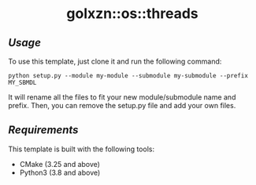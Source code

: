 <h1 align="center">golxzn::os::threads</h1>

<div align="center">

<!-- Uncomment to use CI
![Ubuntu](https://github.com/golxzn/os-threads/actions/workflows/ci-static-lib-ubuntu.yml/badge.svg)
![Windows](https://github.com/golxzn/os-threads/actions/workflows/ci-static-lib-windows.yml/badge.svg)
![MacOS](https://github.com/golxzn/os-threads/actions/workflows/ci-static-lib-macos.yml/badge.svg)
 -->

</div>

## __*Usage*__

To use this template, just clone it and run the following command:

```shell
python setup.py --module my-module --submodule my-submodule --prefix MY_SBMDL
```

It will rename all the files to fit your new module/submodule name and prefix.
Then, you can remove the setup.py file and add your own files.

## __*Requirements*__

This template is built with the following tools:

- CMake (3.25 and above)
- Python3 (3.8 and above)
